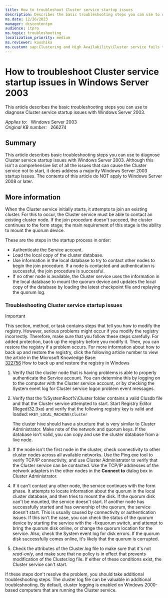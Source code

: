 ```yaml
---
title: How to troubleshoot Cluster service startup issues
description: Describes the basic troubleshooting steps you can use to diagnose Cluster service startup issues with Windows Server 2003.
ms.date: 12/26/2023
manager: dcscontentpm
audience: itpro
ms.topic: troubleshooting
localization_priority: medium
ms.reviewer: kaushika
ms.custom: sap:Clustering and High Availability\Cluster service fails to start, csstroubleshoot
---
```

# How to troubleshoot Cluster service startup issues in Windows Server 2003

This article describes the basic troubleshooting steps you can use to diagnose Cluster service startup issues with Windows Server 2003.

_Applies to:_ &nbsp; Windows Server 2003  
_Original KB number:_ &nbsp; 266274

## Summary

This article describes basic troubleshooting steps you can use to diagnose Cluster service startup issues with Windows Server 2003. Although this isn't a comprehensive list of all the issues that can cause the Cluster service not to start, it does address a majority Windows Server 2003 startup issues. The contents of this article do NOT apply to Windows Server 2008 or later.

## More information

When the Cluster service initially starts, it attempts to join an existing cluster. For this to occur, the Cluster service must be able to contact an existing cluster node. If the join procedure doesn't succeed, the cluster continues to the form stage; the main requirement of this stage is the ability to mount the quorum device.

These are the steps in the startup process in order:

- Authenticate the Service account.
- Load the local copy of the cluster database.
- Use information in the local database to try to contact other nodes to begin the join procedure. If a node is contacted and authentication is successful, the join procedure is successful.
- If no other node is available, the Cluster service uses the information in the local database to mount the quorum device and updates the local copy of the database by loading the latest checkpoint file and replaying the quorum log.

### Troubleshooting Cluster service startup issues

> [!IMPORTANT]
> This section, method, or task contains steps that tell you how to modify the registry. However, serious problems might occur if you modify the registry incorrectly. Therefore, make sure that you follow these steps carefully. For added protection, back up the registry before you modify it. Then, you can restore the registry if a problem occurs. For more information about how to back up and restore the registry, click the following article number to view the article in the Microsoft Knowledge Base:  
[322756](https://support.microsoft.com/help/322756) How to back up and restore the registry in Windows  

1. Verify that the cluster node that is having problems is able to properly authenticate the Service account. You can determine this by logging on to the computer with the Cluster service account, or by checking the System event log for Cluster service logon problem event messages.
2. Verify that the %SystemRoot%\Cluster folder contains a valid Clusdb file and that the Cluster service attempted to start. Start Registry Editor (Regedt32.3xe) and verify that the following registry key is valid and loaded: `HKEY_LOCAL_MACHINE\Cluster`  

    The cluster hive should have a structure that is very similar to Cluster Administrator. Make note of the network and quorum keys. If the database isn't valid, you can copy and use the cluster database from a live node.

3. If the node isn't the first node in the cluster, check connectivity to other cluster nodes across all available networks. Use the Ping.exe tool to verify TCP/IP connectivity, and use Cluster Administrator to verify that the Cluster service can be contacted. Use the TCP/IP addresses of the network adapters in the other nodes in the **Connect to** dialog box in Cluster Administrator.
4. If it can't contact any other node, the service continues with the form phase. It attempts to locate information about the quorum in the local cluster database, and then tries to mount the disk. If the quorum disk can't be mounted, the service doesn't start. If another node has successfully started and has ownership of the quorum, the service doesn't start. This is usually caused by connectivity or authentication issues. If this isn't the case, you can check the status of the quorum device by starting the service with the -fixquorum switch, and attempt to bring the quorum disk online, or change the quorum location for the service. Also, check the System event log for disk errors. If the quorum disk successfully comes online, it's likely that the quorum is corrupted.  
5. Check the attributes of the Cluster.log file to make sure that it's not *read-only*, and make sure that no policy is in effect that prevents modification of the Cluster.log file. If either of these conditions exist, the Cluster service can't start.

If these steps don't resolve the problem, you should take additional troubleshooting steps. The cluster log file can be valuable in additional troubleshooting. By default, cluster logging is enabled on Windows 2000-based computers that are running the Cluster service.
